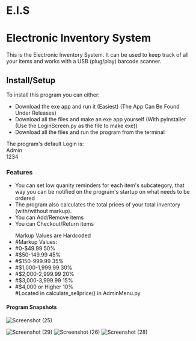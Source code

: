 # E.I.S
<h1>Electronic Inventory System</h1>

<p>
This is the Electronic Inventory System.
It can be used to keep track of all your items and works with a USB (plug/play) barcode scanner.
</p>

<h2>Install/Setup</h2>
<p>
To install this program you can either:
  <ul>
    <li>Download the exe app and run it (Easiest) (The App Can Be Found Under Releases)</li>
    <li>Download all the files and make an exe app yourself (With pyinstaller (Use the LoginScreen.py as the file to make exe))</li>
    <li>Download all the files and run the program from the terminal</li>
    </ul>
</p>

<p>The program's default Login is: <br>
Admin<br>
1234
</p>

<h3>Features</h3>
<ul>
<li>You can set low quanity reminders for each item's subcategory, that way you can be notified on the program's startup on what needs to be ordered</li>
<li>The program also calculates the total prices of your total inventory (with/without markup).</li>
<li>You can Add/Remove items</li>
<li>You can Checkout/Return items</li>
</ul>

<ul>
Markup Values are Hardcoded
  <li>#Markup Values:</li>
  <li>#0-$49.99         50%</li>
  <li>#$50-149.99       45%</li>
  <li>#$150-999.99      35%</li>
  <li>#$1,000-1,999.99  30%</li>
  <li>#$2,000-2,999.99  20%</li>
  <li>#$3,000-3,999.99  15%</li>
  <li>#$4,000 or Higher 10%</li>
  #Located in calculate_sellprice() in AdminMenu.py 
</ul>

<h4>Program Snapshots</h4>

![Screenshot (25)](https://user-images.githubusercontent.com/115889137/207741161-2d7f9947-78e7-4cbc-810e-84b8ea751485.png)

![Screenshot (29)](https://user-images.githubusercontent.com/115889137/207741690-25335dfe-0e39-4ec9-b9da-063f3cf181cb.png)
![Screenshot (26)](https://user-images.githubusercontent.com/115889137/207741692-7a73f963-5ea9-4638-aeae-5c2a9baadfea.png)
![Screenshot (28)](https://user-images.githubusercontent.com/115889137/207741693-a14a4048-3887-49d8-b60d-58ef8aebd627.png)
